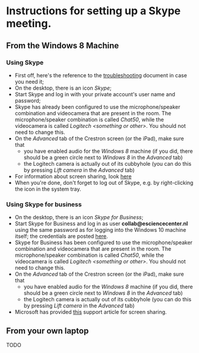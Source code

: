 
# Instructions for setting up a Skype meeting.

## From the Windows 8 Machine

### Using Skype

- First off, here's the reference to the [troubleshooting](/doc/troubleshooting-skype.md) document in case you need it;
- On the desktop, there is an icon _Skype_;
- Start Skype and log in with your private account's user name and password; 
- Skype has already been configured to use the microphone/speaker combination and videocamera that are present in the room. The microphone/speaker combination is called _Chat50_, while the videocamera is called _Logitech &lt;something or other&gt;_. You should not need to change this.
- On the _Advanced_ tab of the Crestron screen (or the iPad), make sure that 
  - you have enabled audio for the _Windows 8_ machine (if you did, there should be a green circle next to _Windows 8_ in the _Advanced_ tab)
  - the Logitech camera is actually out of its cubbyhole (you can do this by pressing _Lift camera_ in the _Advanced_ tab)
- For information about screen sharing, look [here](https://support.skype.com/en/faq/FA10215/how-do-i-share-my-screen-in-skype-for-windows-desktop)
- When you're done, don't forget to log out of Skype, e.g. by right-clicking the icon in the system tray.



### Using Skype for business

- On the desktop, there is an icon _Skype for Business_; 
- Start Skype for Business and log in as user **collab&#64;esciencecenter.nl** using the same password as for logging into the Windows 10 machine itself; the credentials are posted [here](https://nlesc.sharepoint.com/it/SitePages/Collab.aspx).
- Skype for Business has been configured to use the microphone/speaker combination and videocamera that are present in the room. The microphone/speaker combination is called _Chat50_, while the videocamera is called _Logitech &lt;something or other&gt;_. You should not need to change this.
- On the _Advanced_ tab of the Crestron screen (or the iPad), make sure that 
  - you have enabled audio for the _Windows 8_ machine (if you did, there should be a green circle next to _Windows 8_ in the _Advanced_ tab)
  - the Logitech camera is actually out of its cubbyhole (you can do this by pressing _Lift camera_ in the _Advanced_ tab)
- Microsoft has provided [this](https://support.office.com/en-us/article/Share-your-screen-in-Skype-for-Business-2d436dc9-d092-4ef1-83f1-dd9f7a7cd3fc?ui=en-US&rs=en-US&ad=US) support article for screen sharing.


## From your own laptop

TODO
